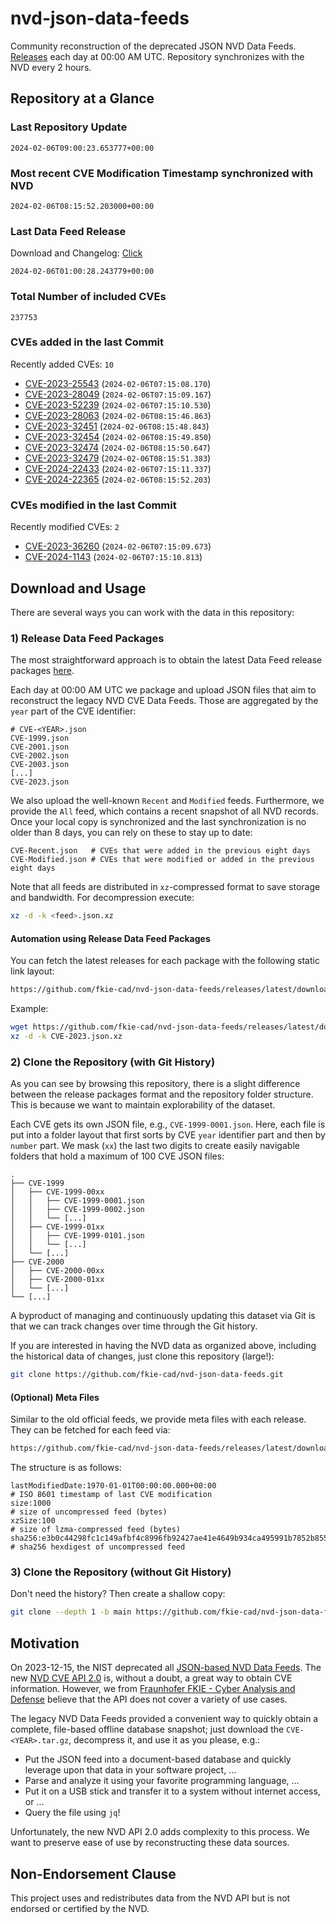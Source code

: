 # nvd-json-data-feeds

Community reconstruction of the deprecated JSON NVD Data Feeds. 
[Releases](https://github.com/fkie-cad/nvd-json-data-feeds/releases/latest) each day at 00:00 AM UTC.
Repository synchronizes with the NVD every 2 hours.

## Repository at a Glance

### Last Repository Update

```plain
2024-02-06T09:00:23.653777+00:00
```

### Most recent CVE Modification Timestamp synchronized with NVD

```plain
2024-02-06T08:15:52.203000+00:00
```

### Last Data Feed Release

Download and Changelog: [Click](https://github.com/fkie-cad/nvd-json-data-feeds/releases/latest)

```plain
2024-02-06T01:00:28.243779+00:00
```

### Total Number of included CVEs

```plain
237753
```

### CVEs added in the last Commit

Recently added CVEs: `10`

* [CVE-2023-25543](CVE-2023/CVE-2023-255xx/CVE-2023-25543.json) (`2024-02-06T07:15:08.170`)
* [CVE-2023-28049](CVE-2023/CVE-2023-280xx/CVE-2023-28049.json) (`2024-02-06T07:15:09.167`)
* [CVE-2023-52239](CVE-2023/CVE-2023-522xx/CVE-2023-52239.json) (`2024-02-06T07:15:10.530`)
* [CVE-2023-28063](CVE-2023/CVE-2023-280xx/CVE-2023-28063.json) (`2024-02-06T08:15:46.863`)
* [CVE-2023-32451](CVE-2023/CVE-2023-324xx/CVE-2023-32451.json) (`2024-02-06T08:15:48.843`)
* [CVE-2023-32454](CVE-2023/CVE-2023-324xx/CVE-2023-32454.json) (`2024-02-06T08:15:49.850`)
* [CVE-2023-32474](CVE-2023/CVE-2023-324xx/CVE-2023-32474.json) (`2024-02-06T08:15:50.647`)
* [CVE-2023-32479](CVE-2023/CVE-2023-324xx/CVE-2023-32479.json) (`2024-02-06T08:15:51.383`)
* [CVE-2024-22433](CVE-2024/CVE-2024-224xx/CVE-2024-22433.json) (`2024-02-06T07:15:11.337`)
* [CVE-2024-22365](CVE-2024/CVE-2024-223xx/CVE-2024-22365.json) (`2024-02-06T08:15:52.203`)


### CVEs modified in the last Commit

Recently modified CVEs: `2`

* [CVE-2023-36260](CVE-2023/CVE-2023-362xx/CVE-2023-36260.json) (`2024-02-06T07:15:09.673`)
* [CVE-2024-1143](CVE-2024/CVE-2024-11xx/CVE-2024-1143.json) (`2024-02-06T07:15:10.813`)


## Download and Usage

There are several ways you can work with the data in this repository:

### 1) Release Data Feed Packages

The most straightforward approach is to obtain the latest Data Feed release packages [here](https://github.com/fkie-cad/nvd-json-data-feeds/releases/latest).

Each day at 00:00 AM UTC we package and upload JSON files that aim to reconstruct the legacy NVD CVE Data Feeds.
Those are aggregated by the `year` part of the CVE identifier:

```
# CVE-<YEAR>.json
CVE-1999.json
CVE-2001.json
CVE-2002.json
CVE-2003.json
[...]
CVE-2023.json
```

We also upload the well-known `Recent` and `Modified` feeds.
Furthermore, we provide the `All` feed, which contains a recent snapshot of all NVD records.
Once your local copy is synchronized and the last synchronization is no older than 8 days, you can rely on these to stay up to date:

```plain
CVE-Recent.json   # CVEs that were added in the previous eight days
CVE-Modified.json # CVEs that were modified or added in the previous eight days
```

Note that all feeds are distributed in `xz`-compressed format to save storage and bandwidth.
For decompression execute:

```sh
xz -d -k <feed>.json.xz
```


#### Automation using Release Data Feed Packages

You can fetch the latest releases for each package with the following static link layout:

```sh
https://github.com/fkie-cad/nvd-json-data-feeds/releases/latest/download/CVE-<YEAR>.json.xz
```

Example:

```sh
wget https://github.com/fkie-cad/nvd-json-data-feeds/releases/latest/download/CVE-2023.json.xz
xz -d -k CVE-2023.json.xz
```



### 2) Clone the Repository (with Git History)

As you can see by browsing this repository, there is a slight difference between the release packages format and the repository folder structure.
This is because we want to maintain explorability of the dataset.

Each CVE gets its own JSON file, e.g., `CVE-1999-0001.json`.
Here, each file is put into a folder layout that first sorts by CVE `year` identifier part and then by `number` part.
We mask (`xx`) the last two digits to create easily navigable folders that hold a maximum of 100 CVE JSON files:

```plain
.
├── CVE-1999
│   ├── CVE-1999-00xx
│   │   ├── CVE-1999-0001.json
│   │   ├── CVE-1999-0002.json
│   │   └── [...]
│   ├── CVE-1999-01xx
│   │   ├── CVE-1999-0101.json
│   │   └── [...]
│   └── [...]
├── CVE-2000
│   ├── CVE-2000-00xx
│   ├── CVE-2000-01xx
│   └── [...]
└── [...]
```

A byproduct of managing and continuously updating this dataset via Git is that we can track changes over time through the Git history.

If you are interested in having the NVD data as organized above, including the historical data of changes, just clone this repository (large!):

```sh
git clone https://github.com/fkie-cad/nvd-json-data-feeds.git
```

#### (Optional) Meta Files

Similar to the old official feeds, we provide meta files with each release. They can be fetched for each feed via:

```sh
https://github.com/fkie-cad/nvd-json-data-feeds/releases/latest/download/CVE-<YEAR>.meta
```

The structure is as follows:

```plain
lastModifiedDate:1970-01-01T00:00:00.000+00:00                          # ISO 8601 timestamp of last CVE modification
size:1000                                                               # size of uncompressed feed (bytes)
xzSize:100                                                              # size of lzma-compressed feed (bytes)
sha256:e3b0c44298fc1c149afbf4c8996fb92427ae41e4649b934ca495991b7852b855 # sha256 hexdigest of uncompressed feed
```


### 3) Clone the Repository (without Git History)

Don't need the history? Then create a shallow copy:

```sh
git clone --depth 1 -b main https://github.com/fkie-cad/nvd-json-data-feeds.git
```

## Motivation

On 2023-12-15, the NIST deprecated all [JSON-based NVD Data Feeds](https://nvd.nist.gov/vuln/data-feeds#divRetirementBanner-1).
The new [NVD CVE API 2.0](https://nvd.nist.gov/developers/vulnerabilities) is, without a doubt, a great way to obtain CVE information.
However, we from [Fraunhofer FKIE - Cyber Analysis and Defense](https://www.fkie.fraunhofer.de/en/departments/cad.html) believe that the API does not cover a variety of use cases.

The legacy NVD Data Feeds provided a convenient way to quickly obtain a complete, file-based offline database snapshot; just download the `CVE-<YEAR>.tar.gz`, decompress it, and use it as you please, e.g.:

* Put the JSON feed into a document-based database and quickly leverage upon that data in your software project, ...
* Parse and analyze it using your favorite programming language, ...
* Put it on a USB stick and transfer it to a system without internet access, or ...
* Query the file using `jq`!

Unfortunately, the new NVD API 2.0 adds complexity to this process.
We want to preserve ease of use by reconstructing these data sources.

## Non-Endorsement Clause

This project uses and redistributes data from the NVD API but is not endorsed or certified by the NVD.